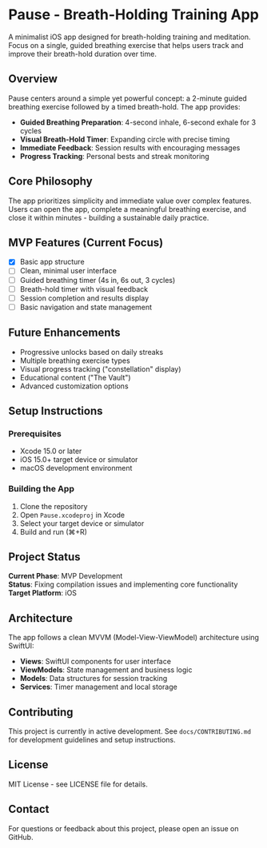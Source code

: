 # Pause - Breath-Holding Training App

A minimalist iOS app designed for breath-holding training and meditation. Focus on a single, guided breathing exercise that helps users track and improve their breath-hold duration over time.

## Overview

Pause centers around a simple yet powerful concept: a 2-minute guided breathing exercise followed by a timed breath-hold. The app provides:

- **Guided Breathing Preparation**: 4-second inhale, 6-second exhale for 3 cycles
- **Visual Breath-Hold Timer**: Expanding circle with precise timing
- **Immediate Feedback**: Session results with encouraging messages
- **Progress Tracking**: Personal bests and streak monitoring

## Core Philosophy

The app prioritizes simplicity and immediate value over complex features. Users can open the app, complete a meaningful breathing exercise, and close it within minutes - building a sustainable daily practice.

## MVP Features (Current Focus)

- [x] Basic app structure
- [ ] Clean, minimal user interface
- [ ] Guided breathing timer (4s in, 6s out, 3 cycles)
- [ ] Breath-hold timer with visual feedback
- [ ] Session completion and results display
- [ ] Basic navigation and state management

## Future Enhancements

- Progressive unlocks based on daily streaks
- Multiple breathing exercise types
- Visual progress tracking ("constellation" display)
- Educational content ("The Vault")
- Advanced customization options

## Setup Instructions

### Prerequisites
- Xcode 15.0 or later
- iOS 15.0+ target device or simulator
- macOS development environment

### Building the App
1. Clone the repository
2. Open `Pause.xcodeproj` in Xcode
3. Select your target device or simulator
4. Build and run (⌘+R)

## Project Status

**Current Phase**: MVP Development  
**Status**: Fixing compilation issues and implementing core functionality  
**Target Platform**: iOS  

## Architecture

The app follows a clean MVVM (Model-View-ViewModel) architecture using SwiftUI:

- **Views**: SwiftUI components for user interface
- **ViewModels**: State management and business logic
- **Models**: Data structures for session tracking
- **Services**: Timer management and local storage

## Contributing

This project is currently in active development. See `docs/CONTRIBUTING.md` for development guidelines and setup instructions.

## License

MIT License - see LICENSE file for details.

## Contact

For questions or feedback about this project, please open an issue on GitHub. 